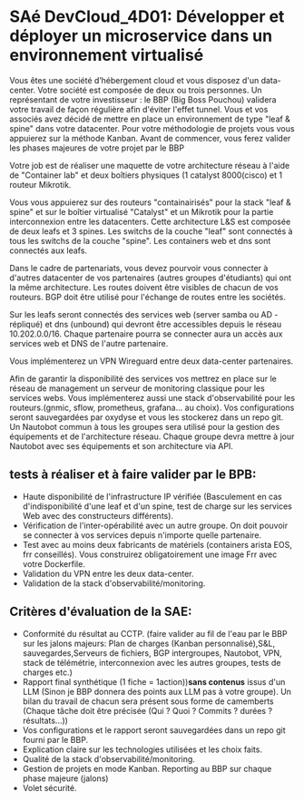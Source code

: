 # SAé DevCloud_4D01: Développer et déployer un microservice dans un environnement virtualisé

Vous êtes une société d’hébergement cloud et vous disposez d'un data-center. 
Votre société est composée de deux ou trois personnes. Un représentant de votre investisseur : le  BBP (Big Boss Pouchou) validera votre travail de façon régulière afin d'éviter l'effet tunnel.
Vous et vos associés avez décidé de mettre en place un environnement de type "leaf & spine" dans votre datacenter.
Pour votre méthodologie de projets vous vous appuierez sur la méthode Kanban. Avant de commencer, vous ferez valider les phases majeures de votre projet par le BBP 

Votre job est de réaliser une maquette de votre architecture réseau à l'aide de "Container lab" et deux boîtiers physiques (1 catalyst 8000(cisco) et 1 routeur Mikrotik. 

Vous vous appuierez sur des routeurs "containairisés" pour la stack "leaf & spine" et sur le boîtier virtualisé "Catalyst" et un Mikrotik pour la partie interconnexion entre les datacenters.
Cette architecture L&S est composée de deux leafs et 3 spines. Les switchs de la couche "leaf" sont connectés à tous les switchs de la couche "spine".
Les containers web et dns sont connectés aux leafs.

Dans le cadre de partenariats, vous devez pourvoir vous connecter à d'autres datacenter de vos partenaires (autres groupes d'étudiants) qui ont la même architecture.
Les routes doivent être visibles de chacun de vos routeurs. BGP doit être utilisé pour l'échange de routes entre les sociétés.

Sur les leafs seront connectés des services web (server samba ou AD - répliqué) et dns (unbound) qui devront être accessibles depuis le réseau 10.202.0.0/16.
Chaque partenaire pourra se connecter aura un accès aux services web et  DNS de l'autre partenaire.

Vous implémenterez un VPN Wireguard entre deux data-center partenaires.

Afin de garantir la disponibilité des services vos mettrez en place sur le réseau de management un serveur de monitoring classique pour les services webs.
Vous implémenterez aussi une stack d'observabilité pour les routeurs.(gnmic, sflow, prometheus, grafana... au choix). 
Vos configurations seront sauvegardées par oxydyse et vous les stockerez dans un repo git.
Un Nautobot commun à tous les groupes sera utilisé pour la gestion des équipements et de l'architecture réseau.
Chaque groupe devra mettre à jour Nautobot avec ses équipements et son architecture via API.


## tests à réaliser et à faire valider par le BPB:

- Haute disponibilité de l'infrastructure IP vérifiée (Basculement en cas d'indisponibilité d'une leaf et d'un spine, test de charge sur les services Web avec des constructeurs différents).
- Vérification de l'inter-opérabilité avec un autre groupe. On doit pouvoir se connecter à vos services depuis n'importe quelle partenaire.
- Test avec au moins deux fabricants de matériels (containers arista EOS, frr conseillés). Vous construirez obligatoirement une image Frr avec votre Dockerfile.
- Validation du VPN entre les deux data-center.
- Validation de la stack d'observabilité/monitoring. 


## Critères d'évaluation de la SAE:

- Conformité du résultat au CCTP. (faire valider au fil de l'eau par le BBP sur les jalons majeurs: Plan de charges (Kanban personnalisé),S&L, sauvegardes,Serveurs de fichiers, BGP intergroupes, Nautobot, VPN, stack de télémétrie, interconnexion avec les autres groupes, tests de charges etc.)
- Rapport final synthétique (1 fiche = 1action))**sans contenus** issus d'un LLM (Sinon je BBP donnera des points aux LLM pas à votre groupe). Un bilan du travail de chacun sera présent sous forme de camemberts (Chaque tâche doit être précisée (Qui ? Quoi ? Commits ? durées ? résultats...))
- Vos configurations et le rapport seront sauvegardées dans un repo git fourni par le BBP.
- Explication claire sur les technologies utilisées et les choix faits.
- Qualité de la stack d'observabilité/monitoring.
- Gestion de projets en mode Kanban. Reporting au BBP sur chaque phase majeure (jalons)
- Volet sécurité.




  


